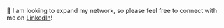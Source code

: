🔗 I am looking to expand my network, so please feel free to connect with me on [LinkedIn](https://www.linkedin.com/in/yijing-sie/)!
